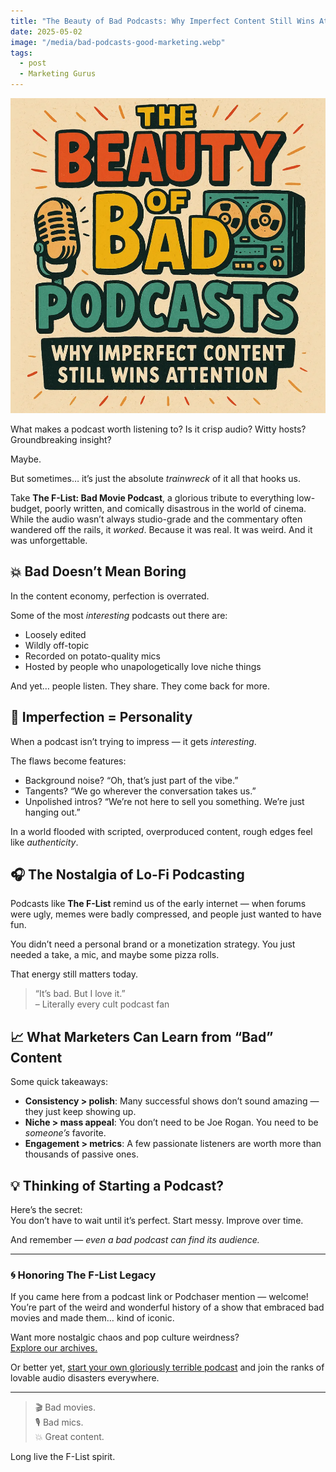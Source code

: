 ```yaml
---
title: "The Beauty of Bad Podcasts: Why Imperfect Content Still Wins Attention"
date: 2025-05-02
image: "/media/bad-podcasts-good-marketing.webp"
tags:
  - post
  - Marketing Gurus
---
```


![The Beauty of Bad Podcasts: Why Imperfect Content Still Wins Attention](/media/bad-podcasts-good-marketing.webp)

What makes a podcast worth listening to? Is it crisp audio? Witty hosts? Groundbreaking insight?

Maybe.

But sometimes… it’s just the absolute *trainwreck* of it all that hooks us.

Take **The F-List: Bad Movie Podcast**, a glorious tribute to everything low-budget, poorly written, and comically disastrous in the world of cinema. While the audio wasn’t always studio-grade and the commentary often wandered off the rails, it *worked*. Because it was real. It was weird. And it was unforgettable.

## 💥 Bad Doesn’t Mean Boring

In the content economy, perfection is overrated.

Some of the most *interesting* podcasts out there are:

- Loosely edited
- Wildly off-topic
- Recorded on potato-quality mics
- Hosted by people who unapologetically love niche things

And yet… people listen. They share. They come back for more.

## 🚀 Imperfection = Personality

When a podcast isn’t trying to impress — it gets *interesting*.

The flaws become features:
- Background noise? “Oh, that’s just part of the vibe.”
- Tangents? “We go wherever the conversation takes us.”
- Unpolished intros? “We’re not here to sell you something. We’re just hanging out.”

In a world flooded with scripted, overproduced content, rough edges feel like *authenticity*.

## 🎧 The Nostalgia of Lo-Fi Podcasting

Podcasts like **The F-List** remind us of the early internet — when forums were ugly, memes were badly compressed, and people just wanted to have fun.  

You didn’t need a personal brand or a monetization strategy. You just needed a take, a mic, and maybe some pizza rolls.

That energy still matters today.

> “It’s bad. But I love it.”  
> – Literally every cult podcast fan

## 📈 What Marketers Can Learn from “Bad” Content

Some quick takeaways:

- **Consistency > polish**: Many successful shows don’t sound amazing — they just keep showing up.
- **Niche > mass appeal**: You don’t need to be Joe Rogan. You need to be *someone’s* favorite.
- **Engagement > metrics**: A few passionate listeners are worth more than thousands of passive ones.

## 💡 Thinking of Starting a Podcast?

Here’s the secret:  
You don’t have to wait until it’s perfect. Start messy. Improve over time.  

And remember — *even a bad podcast can find its audience.*

---

### 🌀 Honoring The F-List Legacy

If you came here from a podcast link or Podchaser mention — welcome!  
You’re part of the weird and wonderful history of a show that embraced bad movies and made them… kind of iconic.

Want more nostalgic chaos and pop culture weirdness?  
[Explore our archives.](https://supertotallyawesome.com/)

Or better yet, [start your own gloriously terrible podcast](https://anchor.fm/) and join the ranks of lovable audio disasters everywhere.

---

> 🎬 Bad movies.  
> 🎙️ Bad mics.  
> 💥 Great content.  

Long live the F-List spirit.
